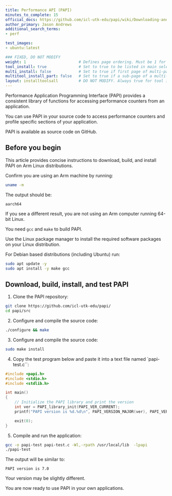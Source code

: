 ```yaml
---
title: Performance API (PAPI)
minutes_to_complete: 15
official_docs: https://github.com/icl-utk-edu/papi/wiki/Downloading-and-Installing-PAPI
author_primary: Jason Andrews
additional_search_terms:
- perf

test_images:
- ubuntu:latest

### FIXED, DO NOT MODIFY
weight: 1                       # Defines page ordering. Must be 1 for first (or only) page.
tool_install: true              # Set to true to be listed in main selection page, else false
multi_install: false            # Set to true if first page of multi-page article, else false
multitool_install_part: false   # Set to true if a sub-page of a multi-page article, else false
layout: installtoolsall         # DO NOT MODIFY. Always true for tool install articles
---
```


Performance Application Programming Interface (PAPI) provides a consistent library of functions for accessing performance counters from an application.

You can use PAPI in your source code to access performance counters and profile specific sections of your application. 

PAPI is available as source code on GitHub.

## Before you begin

This article provides concise instructions to download, build, and install PAPI on Arm Linux distributions.

Confirm you are using an Arm machine by running:

```bash
uname -m
```

The output should be:

```output
aarch64
```

If you see a different result, you are not using an Arm computer running 64-bit Linux.

You need `gcc` and `make` to build PAPI.

Use the Linux package manager to install the required software packages on your Linux distribution. 

For Debian based distributions (including Ubuntu) run:

```bash { target="ubuntu:latest" }
sudo apt update -y
sudo apt install -y make gcc
```

## Download, build, install, and test PAPI

1. Clone the PAPI repository:

```bash { target="ubuntu:latest" }
git clone https://github.com/icl-utk-edu/papi/
cd papi/src
```

2. Configure and compile the source code:

```bash { target="ubuntu:latest" }
./configure && make
```

3. Configure and compile the source code:

```bash { target="ubuntu:latest" }
sudo make install
```

4. Copy the test program below and paste it into a text file named `papi-test.c``:

```C
#include <papi.h>
#include <stdio.h>
#include <stdlib.h>

int main()
{
    // Initialize the PAPI library and print the version
    int ver = PAPI_library_init(PAPI_VER_CURRENT);
    printf("PAPI version is %d.%d\n", PAPI_VERSION_MAJOR(ver), PAPI_VERSION_MINOR(ver));

    exit(0);
}
```

5. Compile and run the application:

```bash { target="ubuntu:latest" }
gcc -o papi-test papi-test.c -Wl,-rpath /usr/local/lib  -lpapi
./papi-test
```

The output will be similar to:

```output
PAPI version is 7.0
```

Your version may be slightly different.

You are now ready to use PAPI in your own applications.
